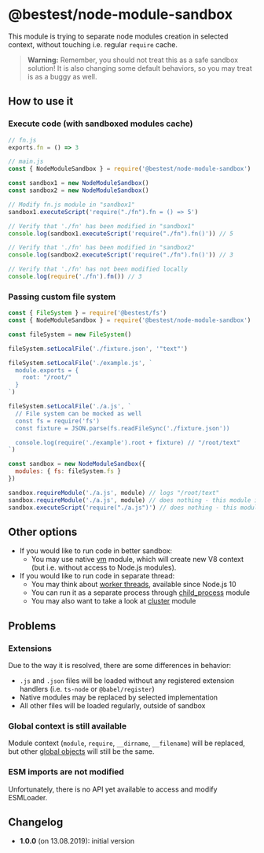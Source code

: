 # @bestest/node-module-sandbox

This module is trying to separate node modules creation in selected context, without touching i.e. regular `require` cache.

> 
> **Warning:**
> Remember, you should not treat this as a safe sandbox solution!
> It is also changing some default behaviors, so you may treat is as a buggy as well.
> 

## How to use it

### Execute code (with sandboxed modules cache)

```js
// fn.js
exports.fn = () => 3

// main.js
const { NodeModuleSandbox } = require('@bestest/node-module-sandbox')

const sandbox1 = new NodeModuleSandbox()
const sandbox2 = new NodeModuleSandbox()

// Modify fn.js module in "sandbox1"
sandbox1.executeScript('require("./fn").fn = () => 5')

// Verify that './fn' has been modified in "sandbox1"
console.log(sandbox1.executeScript('require("./fn").fn()')) // 5

// Verify that './fn' has been modified in "sandbox2"
console.log(sandbox2.executeScript('require("./fn").fn()')) // 3

// Verify that './fn' has not been modified locally
console.log(require('./fn').fn()) // 3
```

### Passing custom file system

```js
const { FileSystem } = require('@bestest/fs')
const { NodeModuleSandbox } = require('@bestest/node-module-sandbox')

const fileSystem = new FileSystem()

fileSystem.setLocalFile('./fixture.json', '"text"')

fileSystem.setLocalFile('./example.js', `
  module.exports = {
    root: "/root/"
  }
`)

fileSystem.setLocalFile('./a.js', `
  // File system can be mocked as well
  const fs = require('fs')
  const fixture = JSON.parse(fs.readFileSync('./fixture.json'))

  console.log(require('./example').root + fixture) // "/root/text"
`)

const sandbox = new NodeModuleSandbox({
  modules: { fs: fileSystem.fs }
})

sandbox.requireModule('./a.js', module) // logs "/root/text"
sandbox.requireModule('./a.js', module) // does nothing - this module is already resolved
sandbox.executeScript('require("./a.js")') // does nothing - this module is already resolved
```

## Other options

* If you would like to run code in better sandbox:
  * You may use native [vm](https://nodejs.org/api/vm.html) module, which will create new V8 context (but i.e. without access to Node.js modules).
* If you would like to run code in separate thread:
  * You may think about [worker threads](https://nodejs.org/api/worker_threads.html), available since Node.js 10
  * You can run it as a separate process through [child_process](https://nodejs.org/api/child_process.html) module
  * You may also want to take a look at [cluster](https://nodejs.org/api/cluster.html) module
  
## Problems

### Extensions

Due to the way it is resolved, there are some differences in behavior:

* `.js` and `.json` files will be loaded without any registered extension handlers (i.e. `ts-node` or `@babel/register`)
* Native modules may be replaced by selected implementation
* All other files will be loaded regularly, outside of sandbox

### Global context is still available

Module context (`module`, `require`, `__dirname`, `__filename`) will be replaced, but other [global objects](https://nodejs.org/api/globals.html) will still be the same.

### ESM imports are not modified

Unfortunately, there is no API yet available to access and modify ESMLoader.

## Changelog

- **1.0.0** (on 13.08.2019): initial version

